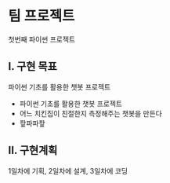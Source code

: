 # 팀 프로젝트
첫번째 파이썬 프로젝트

## I. 구현 목표
파이썬 기초를 활용한 챗봇 프로젝트

- 파이썬 기초를 활용한 챗봇 프로젝트
- 어느 치킨집이 친절한지 측정해주는 챗봇을 만든다
- 팦파파팦

## II. 구현계획
1일차에 기획, 2일차에 설계, 3일차에 코딩
